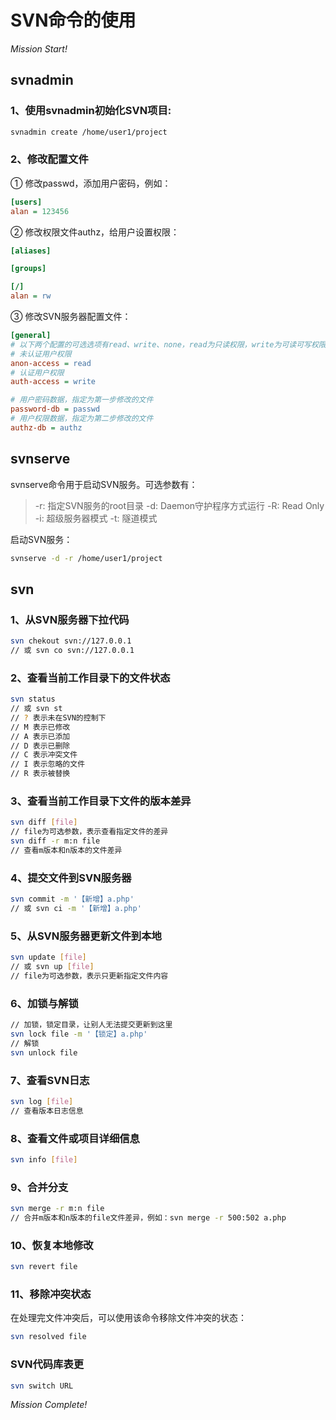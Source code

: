 # SVN命令的使用

<!-- more -->

*Mission Start!*

## svnadmin

### 1、使用svnadmin初始化SVN项目:

```sh
svnadmin create /home/user1/project
```

### 2、修改配置文件

① 修改passwd，添加用户密码，例如：

```ini
[users]
alan = 123456
```

② 修改权限文件authz，给用户设置权限：

```ini
[aliases]

[groups]

[/]
alan = rw
```

③ 修改SVN服务器配置文件：

```ini
[general]
# 以下两个配置的可选选项有read、write、none，read为只读权限，write为可读可写权限，none为不可读不可写
# 未认证用户权限
anon-access = read    
# 认证用户权限
auth-access = write  

# 用户密码数据，指定为第一步修改的文件
password-db = passwd
# 用户权限数据，指定为第二步修改的文件
authz-db = authz
```

## svnserve

svnserve命令用于启动SVN服务。可选参数有：

> -r: 指定SVN服务的root目录
> -d: Daemon守护程序方式运行
> -R: Read Only
> -i: 超级服务器模式
> -t: 隧道模式

启动SVN服务：

```sh
svnserve -d -r /home/user1/project
```

## svn

### 1、从SVN服务器下拉代码

```sh
svn chekout svn://127.0.0.1
// 或 svn co svn://127.0.0.1
```

### 2、查看当前工作目录下的文件状态

```sh
svn status
// 或 svn st
// ? 表示未在SVN的控制下
// M 表示已修改
// A 表示已添加
// D 表示已删除
// C 表示冲突文件
// I 表示忽略的文件
// R 表示被替换
```

### 3、查看当前工作目录下文件的版本差异

```sh
svn diff [file]
// file为可选参数，表示查看指定文件的差异
svn diff -r m:n file
// 查看m版本和n版本的文件差异

```

### 4、提交文件到SVN服务器

```sh
svn commit -m '【新增】a.php'
// 或 svn ci -m '【新增】a.php'
```

### 5、从SVN服务器更新文件到本地

```sh
svn update [file]
// 或 svn up [file]
// file为可选参数，表示只更新指定文件内容
```

### 6、加锁与解锁

```sh
// 加锁，锁定目录，让别人无法提交更新到这里
svn lock file -m '【锁定】a.php'
// 解锁
svn unlock file
```

### 7、查看SVN日志

```sh
svn log [file]
// 查看版本日志信息
```

### 8、查看文件或项目详细信息

```sh
svn info [file]
```

### 9、合并分支

```sh
svn merge -r m:n file
// 合并m版本和n版本的file文件差异，例如：svn merge -r 500:502 a.php
```

### 10、恢复本地修改

```sh
svn revert file
```

### 11、移除冲突状态

在处理完文件冲突后，可以使用该命令移除文件冲突的状态：

```sh
svn resolved file
```

### SVN代码库表更

```sh
svn switch URL
```

*Mission Complete!*